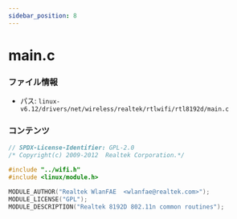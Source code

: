 ```yaml
---
sidebar_position: 8
---
```

# main.c

### ファイル情報

- パス: `linux-v6.12/drivers/net/wireless/realtek/rtlwifi/rtl8192d/main.c`

### コンテンツ

```c
// SPDX-License-Identifier: GPL-2.0
/* Copyright(c) 2009-2012  Realtek Corporation.*/

#include "../wifi.h"
#include <linux/module.h>

MODULE_AUTHOR("Realtek WlanFAE	<wlanfae@realtek.com>");
MODULE_LICENSE("GPL");
MODULE_DESCRIPTION("Realtek 8192D 802.11n common routines");

```
